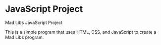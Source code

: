 # JavaScript Project

Mad Libs JavaScript Project

This is a simple program that uses HTML, CSS, and JavaScript to create a Mad Libs program.
